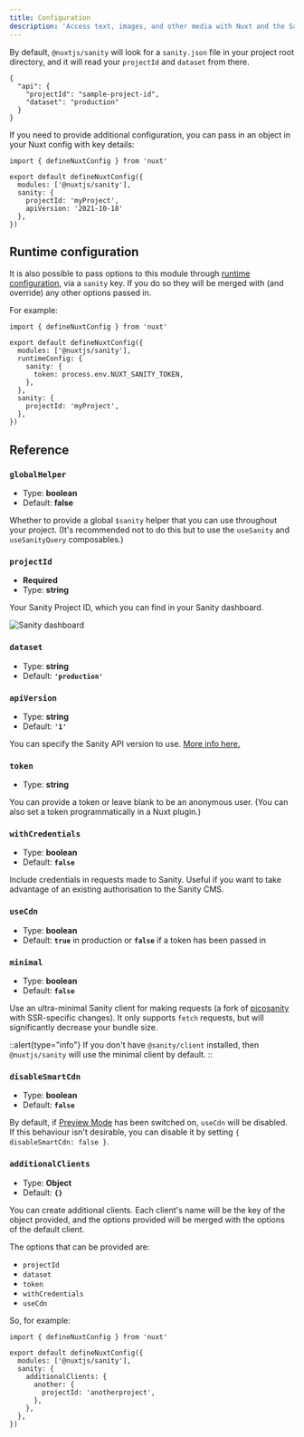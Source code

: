 ```yaml
---
title: Configuration
description: 'Access text, images, and other media with Nuxt and the Sanity headless CMS.'
---
```


By default, `@nuxtjs/sanity` will look for a `sanity.json` file in your project root directory, and it will read your `projectId` and `dataset` from there.

```json{}[sanity.json]
{
  "api": {
    "projectId": "sample-project-id",
    "dataset": "production"
  }
}
```

If you need to provide additional configuration, you can pass in an object in your Nuxt config with key details:

```js{}[nuxt.config.js]
import { defineNuxtConfig } from 'nuxt'

export default defineNuxtConfig({
  modules: ['@nuxtjs/sanity'],
  sanity: {
    projectId: 'myProject',
    apiVersion: '2021-10-18'
  },
})
```

## Runtime configuration

It is also possible to pass options to this module through [runtime configuration](https://nuxtjs.org/guide/runtime-config/), via a `sanity` key. If you do so they will be merged with (and override) any other options passed in.

For example:

```js{}[nuxt.config.js]
import { defineNuxtConfig } from 'nuxt'

export default defineNuxtConfig({
  modules: ['@nuxtjs/sanity'],
  runtimeConfig: {
    sanity: {
      token: process.env.NUXT_SANITY_TOKEN,
    },
  },
  sanity: {
    projectId: 'myProject',
  },
})
```

## Reference

### `globalHelper`

- Type: **boolean**
- Default: **false**

Whether to provide a global `$sanity` helper that you can use throughout your project. (It's recommended not to do this but to use the `useSanity` and `useSanityQuery` composables.)

### `projectId`

- **Required**
- Type: **string**

Your Sanity Project ID, which you can find in your Sanity dashboard.

![Sanity dashboard](/sanity-dashboard.png)

### `dataset`

- Type: **string**
- Default: **`'production'`**

### `apiVersion`

- Type: **string**
- Default: **`'1'`**

You can specify the Sanity API version to use. [More info here.](https://www.sanity.io/help/js-client-api-version)

### `token`

- Type: **string**

You can provide a token or leave blank to be an anonymous user. (You can also set a token programmatically in a Nuxt plugin.)

### `withCredentials`

- Type: **boolean**
- Default: **`false`**

Include credentials in requests made to Sanity. Useful if you want to take advantage of an existing authorisation to the Sanity CMS.

### `useCdn`

- Type: **boolean**
- Default: **`true`** in production or **`false`** if a token has been passed in

### `minimal`

- Type: **boolean**
- Default: **`false`**

Use an ultra-minimal Sanity client for making requests (a fork of [picosanity](https://github.com/rexxars/picosanity) with SSR-specific changes). It only supports `fetch` requests, but will significantly decrease your bundle size.

::alert{type="info"}
If you don't have `@sanity/client` installed, then `@nuxtjs/sanity` will use the minimal client by default.
::

### `disableSmartCdn`

- Type: **boolean**
- Default: **`false`**

By default, if [Preview Mode](https://nuxtjs.org/docs/2.x/features/live-preview) has been switched on, `useCdn` will be disabled. If this behaviour isn't desirable, you can disable it by setting `{ disableSmartCdn: false }`.

### `additionalClients`

- Type: **Object**
- Default: **`{}`**

You can create additional clients. Each client's name will be the key of the object provided, and the options provided will be merged with the options of the default client.

The options that can be provided are:

- `projectId`
- `dataset`
- `token`
- `withCredentials`
- `useCdn`

So, for example:

```js{}[nuxt.config.js]
import { defineNuxtConfig } from 'nuxt'

export default defineNuxtConfig({
  modules: ['@nuxtjs/sanity'],
  sanity: {
    additionalClients: {
      another: {
        projectId: 'anotherproject',
      },
    },
  },
})
```
